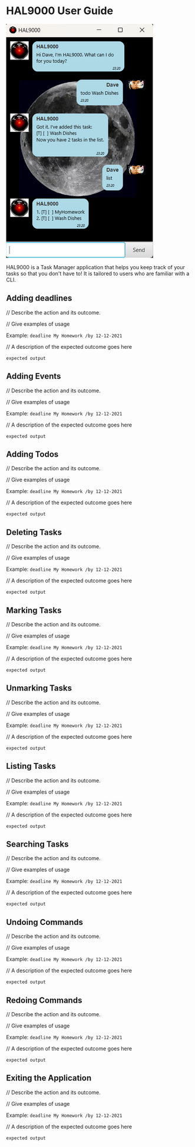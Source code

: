 # HAL9000 User Guide

![HAL9000 Screenshot](Ui.png)

HAL9000 is a Task Manager application that helps you keep track of your
tasks so that you don't have to! It is tailored to users who are familiar
with a CLI.

## Adding deadlines

// Describe the action and its outcome.

// Give examples of usage

Example: `deadline My Homework /by 12-12-2021`

// A description of the expected outcome goes here

```
expected output
```

## Adding Events

// Describe the action and its outcome.

// Give examples of usage

Example: `deadline My Homework /by 12-12-2021`

// A description of the expected outcome goes here

```
expected output
```


## Adding Todos

// Describe the action and its outcome.

// Give examples of usage

Example: `deadline My Homework /by 12-12-2021`

// A description of the expected outcome goes here

```
expected output
```

## Deleting Tasks

// Describe the action and its outcome.

// Give examples of usage

Example: `deadline My Homework /by 12-12-2021`

// A description of the expected outcome goes here

```
expected output
```

## Marking Tasks

// Describe the action and its outcome.

// Give examples of usage

Example: `deadline My Homework /by 12-12-2021`

// A description of the expected outcome goes here

```
expected output
```

## Unmarking Tasks

// Describe the action and its outcome.

// Give examples of usage

Example: `deadline My Homework /by 12-12-2021`

// A description of the expected outcome goes here

```
expected output
```
## Listing Tasks

// Describe the action and its outcome.

// Give examples of usage

Example: `deadline My Homework /by 12-12-2021`

// A description of the expected outcome goes here

```
expected output
```

## Searching Tasks

// Describe the action and its outcome.

// Give examples of usage

Example: `deadline My Homework /by 12-12-2021`

// A description of the expected outcome goes here

```
expected output
```


## Undoing Commands

// Describe the action and its outcome.

// Give examples of usage

Example: `deadline My Homework /by 12-12-2021`

// A description of the expected outcome goes here

```
expected output
```

## Redoing Commands

// Describe the action and its outcome.

// Give examples of usage

Example: `deadline My Homework /by 12-12-2021`

// A description of the expected outcome goes here

```
expected output
```

## Exiting the Application

// Describe the action and its outcome.

// Give examples of usage

Example: `deadline My Homework /by 12-12-2021`

// A description of the expected outcome goes here

```
expected output
```